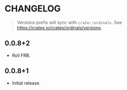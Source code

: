 # CHANGELOG

> Versions prefix will sync with `crate::ordinals`.
> See https://crates.io/crates/ordinals/versions.

## 0.0.8+2

- Roll FRB.

## 0.0.8+1

- Initial release.
